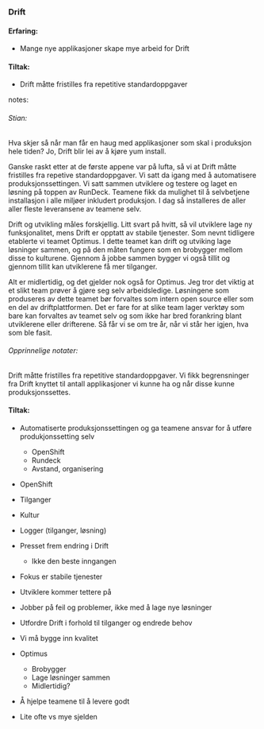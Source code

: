 ### Drift

#### Erfaring:
- Mange nye applikasjoner skape mye arbeid for Drift

#### Tiltak:
- Drift måtte fristilles fra repetitive standardoppgaver


notes:
###### Stian:

Hva skjer så når man får en haug med applikasjoner som skal i produksjon hele tiden?
Jo, Drift blir lei av å kjøre yum install. 

Ganske raskt etter at de første appene var på lufta, så vi at Drift måtte fristilles fra repetive standardoppgaver. 
Vi satt da igang med å automatisere produksjonssettingen. Vi satt sammen utviklere og testere og laget en løsning på toppen av RunDeck. Teamene fikk da mulighet til å selvbetjene installasjon i alle miljøer inkludert produksjon. I dag så installeres de aller aller fleste leveransene av teamene selv. 

Drift og utvikling måles forskjellig. Litt svart på hvitt, så vil utviklere lage ny funksjonalitet, mens Drift er opptatt av stabile tjenester. Som nevnt tidligere etablerte vi teamet Optimus. I dette teamet kan drift og utviking lage løsninger sammen, og på den måten fungere som en brobygger mellom disse to kulturene. Gjennom å jobbe sammen bygger vi også tillit og gjennom tillit kan utviklerene få mer tilganger. 

Alt er midlertidig, og det gjelder nok også for Optimus. Jeg tror det viktig at et slikt team prøver å gjøre seg selv arbeidsledige. Løsningene som produseres av dette teamet bør forvaltes som intern open source eller som en del av driftplattformen. Det er fare for at slike team lager verktøy som bare kan forvaltes av teamet selv og som ikke har bred forankring blant utviklerene eller drifterene. Så får vi se om tre år, når vi står her igjen, hva som ble fasit.



###### Opprinnelige notater:
Drift måtte fristilles fra repetitive standardoppgaver.
Vi fikk begrensninger fra Drift knyttet til antall applikasjoner vi kunne ha og når disse kunne produksjonssettes.

#### Tiltak:
* Automatiserte produksjonssettingen og ga teamene ansvar for å utføre produkjonssetting selv 
  * OpenShift
  * Rundeck
  * Avstand, organisering


* OpenShift
* Tilganger
* Kultur
* Logger (tilganger, løsning)
* Presset frem endring i Drift
  * Ikke den beste inngangen
* Fokus er stabile tjenester
* Utviklere kommer tettere på 
* Jobber på feil og problemer, ikke med å lage nye løsninger
* Utfordre Drift i forhold til tilganger og endrede behov
* Vi må bygge inn kvalitet
* Optimus
  * Brobygger
  * Lage løsninger sammen
  * Midlertidig?
* Å hjelpe teamene til å levere godt
* Lite ofte vs mye sjelden
